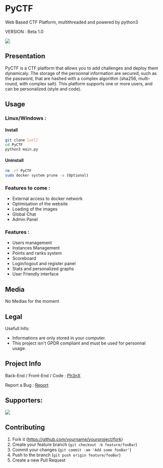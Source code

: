 # PyCTF
Web Based CTF Platform, multithreaded and powered by python3

VERSION : Beta 1.0

![](./readme_img/home.png)

## Presentation

PyCTF is a CTF platform that allows you to add challenges and deploy them dynamicaly. The storage of the personnal information are secured, such as the password, that are hashed with a complex algorithm (sha256, multi-round, with complex salt). This platform supports one or more users, and can be personalized (style and code).


## Usage

### Linux/Windows :

#### Install
```sh
git clone [url]
cd PyCTF
python3 main.py
```

#### Uninstall
```sh
rm -rf PyCTF
sudo docker system prune -a (Optional)
```

### Features to come :
* External access to docker network
* Optimisation of the website 
* Loading of the images
* Global Chat
* Admin Panel

### Features :
* Users management
* Instances Management
* Points and ranks system
* Scoreboard
* Login/logout and register panel
* Stats and personalized graphs
* User Friendly interface

## Media

No Medias for the moment

## Legal

Usefull Info:
* Informations are only stored in your computer.
* This project isn't GPDR compliant and must be used for personnal usage.

## Project Info

Back-End / Front-End / Code : [Ph3nX](https://github.com/Ph3nX-Z)

Report a Bug : [Report](https://github.com/Ph3nX-Z/PyCTF/blob/main/.github/ISSUE_TEMPLATE/bug_report.md)

## Supporters:
[![](https://reporoster.com/stars/dark/ph3nx-Z/PyCTF)](https://github.com/Ph3nX-Z/PyCTF/stargazers)

## Contributing

1. Fork it (<https://github.com/yourname/yourproject/fork>)
2. Create your feature branch (`git checkout -b feature/fooBar`)
3. Commit your changes (`git commit -am 'Add some fooBar'`)
4. Push to the branch (`git push origin feature/fooBar`)
5. Create a new Pull Request

